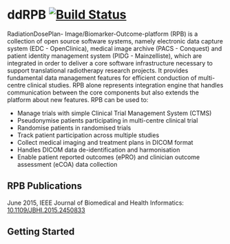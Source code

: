 # ddRPB [![Build Status](https://travis-ci.org/ddRPB/rpb.svg?branch=master)](https://travis-ci.org/ddRPB/rpb)

RadiationDosePlan- Image/Biomarker-Outcome-platform (RPB) is a collection of open source software systems, namely electronic data capture system (EDC - OpenClinica), medical image archive (PACS - Conquest) and patient identity management system (PIDG - Mainzelliste), which are integrated in order to deliver a core software infrastructure necessary to support translational radiotherapy research projects. It provides fundamental data management features for efficient conduction of multi-centre clinical studies. RPB alone represents integration engine that handles communication between the core components but also extends the platform about new features. RPB can be used to:
* Manage trials with simple Clinical Trial Management System (CTMS)
* Pseudonymise patients participating in multi-centre clinical trial
* Randomise patients in randomised trials
* Track patient participation across multiple studies
* Collect medical imaging and treatment plans in DICOM format
* Handles DICOM data de-identification and harmonisation
* Enable patient reported outcomes (ePRO) and clinician outcome assessment (eCOA) data collection

## RPB Publications

June 2015, IEEE Journal of Biomedical and Health Informatics: [10.1109/JBHI.2015.2450833](http://dx.doi.org/10.1109/JBHI.2015.2450833 "Towards Distributed Conduction of Large Scale Studies in Radiation Therapy and Oncology: open source system integration approach")

## Getting Started
